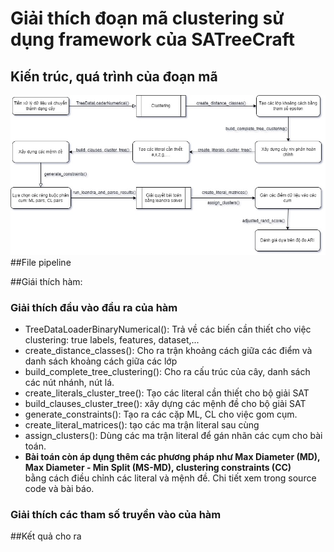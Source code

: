 # Giải thích đoạn mã clustering sử dụng framework của SATreeCraft 
## Kiến trúc, quá trình của đoạn mã 
![code architecture](images/clustering.jpg)
##File pipeline

##Giái thích hàm:
### Giải thích đầu vào đầu ra của hàm
- TreeDataLoaderBinaryNumerical():  Trả về các biến cần thiết cho việc clustering: true labels, features, dataset,...
- create_distance_classes(): Cho ra trận khoảng cách giữa các điểm và danh sách khoảng cách giữa các lớp
- build_complete_tree_clustering(): Cho ra cấu trúc của cây, danh sách các nút nhánh, nút lá.
- create_literals_cluster_tree(): Tạo các literal cần thiết cho bộ giải SAT
- build_clauses_cluster_tree(): xây dựng các mệnh đề cho bộ giải SAT
- generate_constraints(): Tạo ra các cặp ML, CL cho việc gom cụm.
- create_literal_matrices(): tạo các ma trận literal sau cùng
- assign_clusters(): Dùng các ma trận literal để gán nhãn các cụm cho bài toán.
- **Bài toán còn áp dụng thêm các phương pháp như Max Diameter (MD), Max Diameter - Min Split (MS-MD), clustering constraints (CC)** \
  bằng cách điều chỉnh các literal và mệnh đề. Chi tiết xem trong source code và bài báo.
  
### Giải thích các tham số truyền vào của hàm

##Kết quả cho ra
